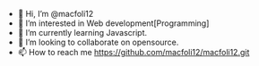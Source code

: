 - 👋 Hi, I’m @macfoli12
- 👀 I’m interested in Web development[Programming] 
- 🌱 I’m currently learning Javascript.
- 💞️ I’m looking to collaborate on opensource.
- 📫 How to reach me https://github.com/macfoli12/macfoli12.git 

<!---
macfoli12/macfoli12 is a ✨ special ✨ repository because its `README.md` (this file) appears on your GitHub profile.
You can click the Preview link to take a look at your changes.
--->
